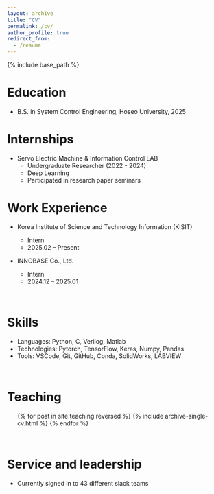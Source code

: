 ```yaml
---
layout: archive
title: "CV"
permalink: /cv/
author_profile: true
redirect_from:
  - /resume
---
```


{% include base_path %}  

Education
======
<!--* Ph.D in Version Control Theory, GitHub University, 2018 (expected)
* M.S. in Jekyll, GitHub University, 2014-->
* B.S. in System Control Engineering, Hoseo University, 2025

Internships
======
* Servo Electric Machine & Information Control LAB
  * Undergraduate Researcher (2022 - 2024)
  * Deep Learning
  * Participated in research paper seminars

Work Experience
======
* Korea Institute of Science and Technology Information (KISIT)
  * Intern
  * 2025.02 – Present

* INNOBASE Co., Ltd.
  * Intern
  * 2024.12 – 2025.01

<br>

Skills
======
* Languages: Python, C, Verilog, Matlab
* Technologies: Pytorch, TensorFlow, Keras, Numpy, Pandas
* Tools: VSCode, Git, GitHub, Conda, SolidWorks, LABVIEW


<!--Publications
======
  <ul>{% for post in site.publications reversed %}
    {% include archive-single-cv.html %}
  {% endfor %}</ul>
  
Talks
======
  <ul>{% for post in site.talks reversed %}
    {% include archive-single-talk-cv.html  %}
  {% endfor %}</ul>-->

<br>

Teaching
======
  <ul>{% for post in site.teaching reversed %}
    {% include archive-single-cv.html %}
  {% endfor %}</ul>

<br>

Service and leadership
======
* Currently signed in to 43 different slack teams
